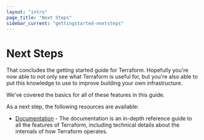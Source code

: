 ```yaml
---
layout: "intro"
page_title: "Next Steps"
sidebar_current: "gettingstarted-nextsteps"
---
```


# Next Steps

That concludes the getting started guide for Terraform. Hopefully
you're now able to not only see what Terraform is useful for, but
you're also able to put this knowledge to use to improve building
your own infrastructure.

We've covered the basics for all of these features in this guide.

As a next step, the following resources are available:

* [Documentation](/docs/index.html) - The documentation is an in-depth
  reference guide to all the features of Terraform, including
  technical details about the internals of how Terraform operates.

